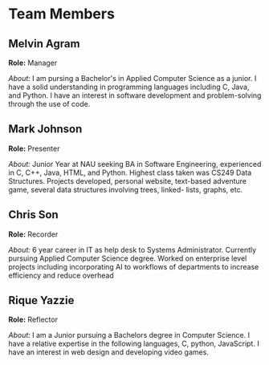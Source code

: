 # Team Members

## Melvin Agram

**Role:** Manager

*About:* I am pursing a Bachelor's in Applied Computer Science as a junior. I have a solid understanding in programming languages including C, Java, and Python. I have an interest in software development and problem-solving through the use of code.

## Mark Johnson

**Role:** Presenter

*About:*  Junior Year at NAU seeking BA in Software Engineering, experienced in C, C++, Java,
HTML, and Python. Highest class taken was CS249 Data Structures. Projects developed,
personal website, text-based adventure game, several data structures involving trees, linked-
lists, graphs, etc.

## Chris Son

**Role:** Recorder

*About:* 6 year career in IT as help desk to Systems Administrator. Currently pursuing Applied Computer Science degree. Worked on enterprise level projects including incorporating AI to workflows of departments to increase efficiency and reduce overhead

## Rique Yazzie

**Role:** Reflector 

*About:* I am a Junior pursuing a Bachelors degree in Computer Science. I have a relative expertise in the following languages, C, python, JavaScript. I have an interest in web design and developing video games.
